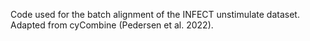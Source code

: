 Code used for the batch alignment of the INFECT unstimulate dataset. Adapted from cyCombine (Pedersen et al. 2022).
